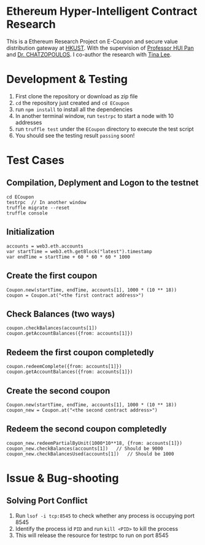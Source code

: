 # Ethereum Hyper-Intelligent Contract Research
This is a Ethereum Research Project on E-Coupon and secure value distribution gateway at [HKUST](http://www.ust.hk/). With the supervision of [Professor HUI Pan](https://www.cse.ust.hk/~panhui/) and [Dr. CHATZOPOULOS](http://www.cse.ust.hk/~dcab/). I co-author the research with [Tina Lee](https://github.com/tina1998612).

# Development & Testing
1. First clone the repository or download as zip file
2. `cd` the repository just created and `cd ECoupon`
3. run `npm install` to install all the dependencies
4. In another terminal window, run `testrpc` to start a node with 10 addresses
5. run `truffle test` under the `ECoupon` directory to execute the test script
6. You should see the testing result `passing` soon!

# Test Cases
## Compilation, Deplyment and Logon to the testnet
```
cd ECoupon
testrpc  // In another window
truffle migrate --reset
truffle console
```
## Initialization
```
accounts = web3.eth.accounts
var startTime = web3.eth.getBlock("latest").timestamp
var endTime = startTime + 60 * 60 * 60 * 1000
```
## Create the first coupon
```
Coupon.new(startTime, endTime, accounts[1], 1000 * (10 ** 18))
coupon = Coupon.at("<the first contract address>")
```
## Check Balances (two ways)
```
coupon.checkBalances(accounts[1])
coupon.getAccountBalances({from: accounts[1]})
```
## Redeem the first coupon completedly
```
coupon.redeemComplete({from: accounts[1]})
coupon.getAccountBalances({from: accounts[1]})
```
## Create the second coupon
```
Coupon.new(startTime, endTime, accounts[1], 1000 * (10 ** 18))
coupon_new = Coupon.at("<the second contract address>")
```
## Redeem the second coupon completedly
```
coupon_new.redeemPartialByUnit(1000*10**18, {from: accounts[1]})
coupon_new.checkBalances(accounts[1])   // Should be 9000
coupon_new.checkBalancesUsed(accounts[1])   // Should be 1000
```

# Issue & Bug-shooting
## Solving Port Conflict
1. Run `lsof -i tcp:8545` to check whether any process is occupying port 8545
2. Identify the process id `PID` and run `kill <PID>` to kill the process
3. This will release the resource for testrpc to run on port 8545